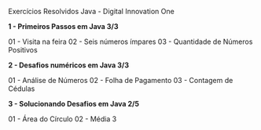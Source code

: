 Exercícios Resolvidos Java - Digital Innovation One

**1 - Primeiros Passos em Java 3/3** 

01 - Visita na feira
02 - Seis números ímpares
03 - Quantidade de Números Positivos

**2 - Desafios numéricos em Java 3/3**

01 - Análise de Números
02 - Folha de Pagamento
03 - Contagem de Cédulas

**3 - Solucionando Desafios em Java 2/5** 

01 - Área do Círculo
02 - Média 3

